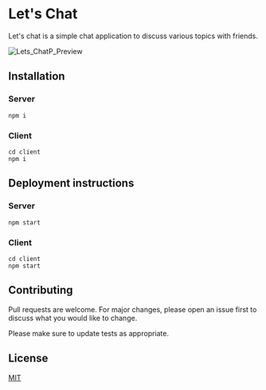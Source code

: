 # Let's Chat
Let's chat is a simple chat application to discuss various topics with friends.

![Lets_ChatP_Preview](https://github.com/samsoares/lets_chat/blob/master/Preview.PNG)

## Installation
### Server
```
npm i
```
### Client 
```
cd client
npm i
```

## Deployment instructions
### Server
```
npm start
```
### Client 
```
cd client
npm start
```

## Contributing
Pull requests are welcome. For major changes, please open an issue first to discuss what you would like to change.

Please make sure to update tests as appropriate.

## License
[MIT](https://choosealicense.com/licenses/mit/)












